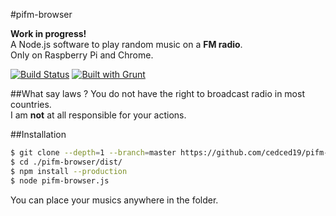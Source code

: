 #pifm-browser

__Work in progress!__   
A Node.js software to play random music on a __FM radio__.  
Only on Raspberry Pi and Chrome.

[![Build Status](https://travis-ci.org/cedced19/pifm-browser.svg)](https://travis-ci.org/cedced19/pifm-browser)
[![Built with Grunt](https://cdn.gruntjs.com/builtwith.png)](http://gruntjs.com/)


##What say laws ?
You do not have the right to broadcast radio in most countries.  
I am __not__ at all responsible for your actions.  

##Installation

```bash
$ git clone --depth=1 --branch=master https://github.com/cedced19/pifm-browser 
$ cd ./pifm-browser/dist/
$ npm install --production
$ node pifm-browser.js
```

You can place your musics anywhere in the folder.